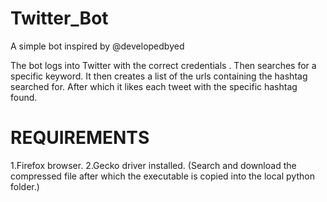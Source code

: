 # Twitter_Bot

A simple bot inspired by @developedbyed

The bot logs into Twitter with the correct credentials .
Then searches for a specific keyword.
It then creates a list of the urls containing the hashtag searched for.
After which it likes each tweet with the specific hashtag found.

REQUIREMENTS
==============
1.Firefox browser.
2.Gecko driver installed.
(Search and download the compressed file after which the executable is copied into the local python folder.)
